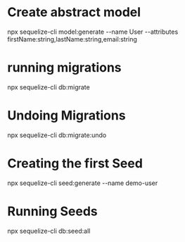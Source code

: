 # Create abstract model
npx sequelize-cli model:generate --name User --attributes firstName:string,lastName:string,email:string

# running migrations
npx sequelize-cli db:migrate


# Undoing Migrations
npx sequelize-cli db:migrate:undo

# Creating the first Seed
npx sequelize-cli seed:generate --name demo-user

# Running Seeds
npx sequelize-cli db:seed:all
